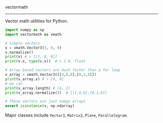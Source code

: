 vectormath
**********

Vector math utilities for Python.

```python
import numpy as np
import vectormath as vmath

# Simple vectors
v = vmath.Vector3(5, 0, 0)
v.normalize()
print(v) # > [[1, 0, 0]]
print(v.x, type(v.x))  # > 1.0, float

# Array based vectors are much faster than a for loop
v_array = vmath.Vector3([[4,0,0],[0,2,0]])
print(v_array.x) # > [4, 0]
# we can
print(v_array.length) # [4, 2]
print(v_array.normalize())  # [[1,0,0],[0,1,0]]

# These vectors are just numpy arrays
assert isinstance(v, np.ndarray)
```


Major classes include `Vector3`, `Matrix3`, `Plane`, `Parallelogram`.
